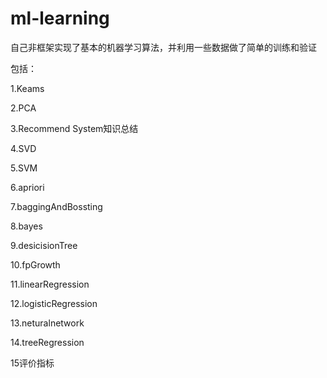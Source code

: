 # ml-learning
自己非框架实现了基本的机器学习算法，并利用一些数据做了简单的训练和验证


包括：

1.Keams

2.PCA

3.Recommend System知识总结

4.SVD

5.SVM

6.apriori

7.baggingAndBossting

8.bayes

9.desicisionTree

10.fpGrowth

11.linearRegression

12.logisticRegression

13.neturalnetwork

14.treeRegression

15评价指标
